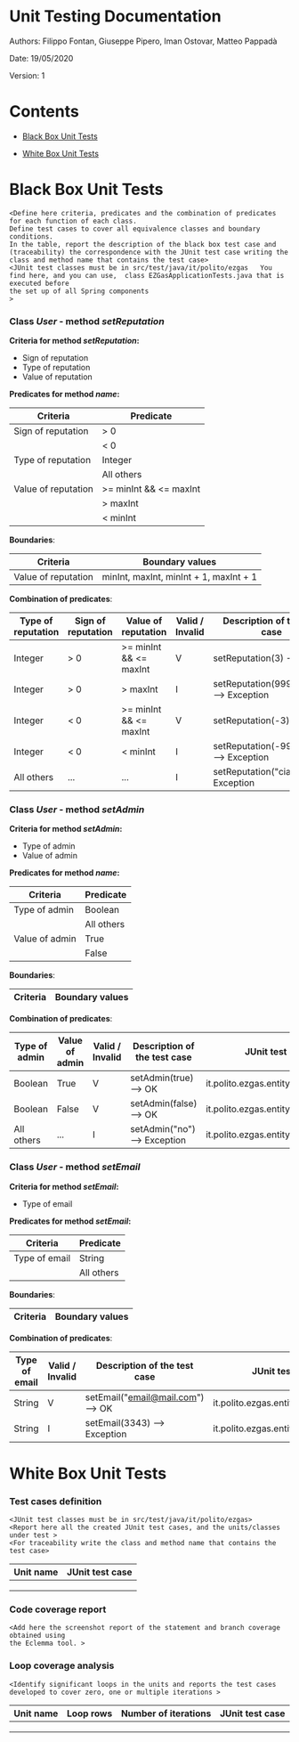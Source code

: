 # Unit Testing Documentation

Authors: Filippo Fontan, Giuseppe Pipero, Iman Ostovar, Matteo Pappadà

Date: 19/05/2020

Version: 1

# Contents

- [Black Box Unit Tests](#black-box-unit-tests)




- [White Box Unit Tests](#white-box-unit-tests)


# Black Box Unit Tests

    <Define here criteria, predicates and the combination of predicates for each function of each class.
    Define test cases to cover all equivalence classes and boundary conditions.
    In the table, report the description of the black box test case and (traceability) the correspondence with the JUnit test case writing the 
    class and method name that contains the test case>
    <JUnit test classes must be in src/test/java/it/polito/ezgas   You find here, and you can use,  class EZGasApplicationTests.java that is executed before 
    the set up of all Spring components
    >

 ### **Class *User* - method *setReputation***



**Criteria for method *setReputation*:**
	
 - Sign of reputation
 - Type of reputation
 - Value of reputation


**Predicates for method *name*:**

| Criteria | Predicate |
| -------- | --------- |
|Sign of reputation| > 0|
|          |        < 0    |
|    Type of reputation      |      Integer     |
|          |      All others     |
|     Value of reputation     |     >= minInt && <= maxInt      |
|          |     > maxInt      |
|          |     < minInt      |



**Boundaries**:

| Criteria | Boundary values |
| -------- | --------------- |
|    Value of reputation      |       minInt, maxInt, minInt + 1, maxInt + 1          |



**Combination of predicates**:


| Type of reputation | Sign of reputation | Value of reputation | Valid / Invalid | Description of the test case | JUnit test case |
|-------|-------|-------|-------|-------|-------|
| Integer | > 0 | >= minInt && <= maxInt | V | setReputation(3) --> OK | it.polito.ezgas.entity.UserTest.java|
| Integer | > 0 | > maxInt | I | setReputation(99999999) --> Exception | it.polito.ezgas.entity.UserTest.java|
| Integer | < 0 | >= minInt && <= maxInt | V | setReputation(-3) --> OK | it.polito.ezgas.entity.UserTest.java|
| Integer| < 0 | < minInt | I | setReputation(-99999999) --> Exception | it.polito.ezgas.entity.UserTest.java|
| All others | ... | ... | I | setReputation("ciao") --> Exception | it.polito.ezgas.entity.UserTest.java|

 ### **Class *User* - method *setAdmin***



**Criteria for method *setAdmin*:**
	
 - Type of admin
 - Value of admin


**Predicates for method *name*:**

| Criteria | Predicate |
| -------- | --------- |
|Type of admin| Boolean |
|          |       All others    |
|    Value of admin      |      True     |
|          |      False     |



**Boundaries**:

| Criteria | Boundary values |
| -------- | --------------- |



**Combination of predicates**:


| Type of admin | Value of admin | Valid / Invalid | Description of the test case | JUnit test case |
|-------|-------|-------|-------|-------|
| Boolean | True | V | setAdmin(true) --> OK | it.polito.ezgas.entity.UserTest.java|
| Boolean | False | V | setAdmin(false) --> OK | it.polito.ezgas.entity.UserTest.java|
| All others | ... | I | setAdmin("no") --> Exception | it.polito.ezgas.entity.UserTest.java|

### **Class *User* - method *setEmail***



**Criteria for method *setEmail*:**

 - Type of email


**Predicates for method *setEmail*:**

| Criteria | Predicate |
| -------- | --------- |
|Type of email| String|
|          |        All others    |


**Boundaries**:

| Criteria | Boundary values |
| -------- | --------------- |


**Combination of predicates**:

| Type of email | Valid / Invalid | Description of the test case | JUnit test case |
|-------|-------|-------|-------|
| String | V | setEmail("email@mail.com") --> OK | it.polito.ezgas.entity.UserTest.java|
| String | I | setEmail(3343) --> Exception | it.polito.ezgas.entity.UserTest.java|

# White Box Unit Tests

### Test cases definition
    
    <JUnit test classes must be in src/test/java/it/polito/ezgas>
    <Report here all the created JUnit test cases, and the units/classes under test >
    <For traceability write the class and method name that contains the test case>


| Unit name | JUnit test case |
|--|--|
|||
|||
||||

### Code coverage report

    <Add here the screenshot report of the statement and branch coverage obtained using
    the Eclemma tool. >


### Loop coverage analysis

    <Identify significant loops in the units and reports the test cases
    developed to cover zero, one or multiple iterations >

|Unit name | Loop rows | Number of iterations | JUnit test case |
|---|---|---|---|
|||||
|||||
||||||



